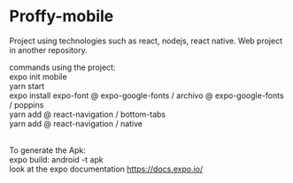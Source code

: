 # Proffy-mobile
Project using technologies such as react, nodejs, react native. Web project in another repository.

commands using the project:<br/>
expo init mobile<br/>
yarn start<br/>
expo install expo-font @ expo-google-fonts / archivo @ expo-google-fonts / poppins<br/>
yarn add @ react-navigation / bottom-tabs<br/>
yarn add @ react-navigation / native<br/><br/>

To generate the Apk:<br/>
expo build: android -t apk<br/>
look at the expo documentation https://docs.expo.io/
